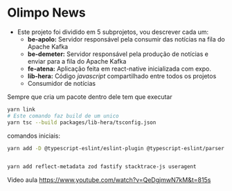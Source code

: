 # Olimpo News

- Este projeto foi dividido em 5 subprojetos, vou descrever cada um:
  - **be-apolo:** Servidor responsável pela consumir das notícias na fila do Apache Kafka
  - **be-demeter:** Servidor responsável pela produção de notícias e enviar para a fila do Apache Kafka
  - **fe-atena:** Aplicação feita em react-native inicializada com expo.
  - **lib-hera:** Código *javascript* compartilhado entre todos os projetos
  - Consumidor de notícias


Sempre que cria um pacote dentro dele tem que executar
```bash
yarn link
# Este comando faz build de um unico
yarn tsc --build packages/lib-hera/tsconfig.json
```


comandos iniciais:
```bash
yarn add -D @typescript-eslint/eslint-plugin @typescript-eslint/parser eslint eslint-config-prettier eslint-config-standard eslint-plugin-import eslint-plugin-jsx-a11y eslint-plugin-n eslint-plugin-prettier eslint-plugin-promise eslint-plugin-react eslint-plugin-react-hooks prettier tsx typescript @types/node vitest



```
```bash
yarn add reflect-metadata zod fastify stacktrace-js useragent
```


Video aula
https://www.youtube.com/watch?v=QeDgjmwN7kM&t=815s
